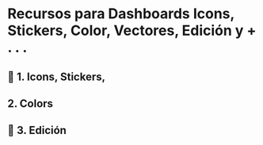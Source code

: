 # Recursos para Dashboards Icons, Stickers, Color, Vectores, Edición y + . . .


## 🍳 1. Icons, Stickers, 

## 2. Colors

## 👀 3. Edición

